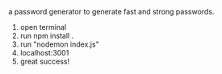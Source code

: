 a password generator to generate fast and strong passwords.


1. open terminal
2. run npm install .
3. run "nodemon index.js"
4. localhost:3001
5. great success!